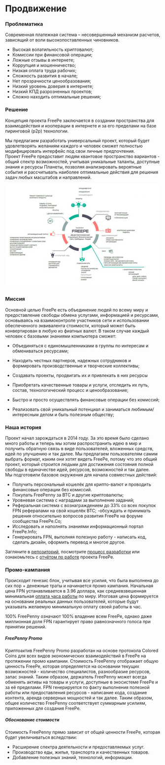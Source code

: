 # Продвижение

### Проблематика

Современная платежная система – несовершенный механизм расчетов, зависящий от воли высокопоставленных чиновников.

* Высокая волатильность криптовалют;
* Комиссии при финансовой операции;
* Ложные отзывы в интернете;
* Коррупция и мошенничество;
* Низкая оплата труда рабочих;
* Сложность развития в начале;
* Нет прозрачности ценообразования;
* Низкий уровень доверия в интернете;
* Низкий КПД разрозненных проектов;
* Сложно находить оптимальные решения;

### Решение

Концепция проекта FreePe заключается в создании пространства для взаимодействия и кооперации в интернете и за его пределами на базе пиринговой \(p2p\) технологии.

Мы предлагаем разработать универсальный проект, который будет удовлетворять желаниям каждого и человек сможет полностью модифицировать интерфейс под свои личные предпочтения.  
Проект FreePe предоставит людям квантовое пространство вариантов - общий спектр возможностей, учитывая уникальные таланты, доступные знания и ресурсы Планеты, позволяя анализировать вероятные события и рассчитывать наиболее оптимальные действия для решения задач любых масштабов и направлений.

![](../images/infografica.jpg)

### Миссия

Основной целью FreePe есть объединение людей по всему миру и предоставление свободы обмена услугами, информацией и ресурсами, основываясь на взаимоконтроле участников сети и использовании обеспеченного эквивалента стоимости, который может быть конвертирован в любую из фиатных валют. В таком случае каждый человек с базовыми знаниями компьютера сможет:

* Объединяться с единомышленниками в группы по интересам и обмениваться ресурсами;

* Находить честных партнеров, надежных сотрудников и формировать производственные и творческие коллективы;

* Создавать проекты, продвигать их и привлекать в них ресурсы

* Приобретать качественные товары и услуги, отследить их путь, состав, технологический процесс и ценообразование;

* Быстро и просто осуществлять финансовые операции без комиссий;

* Реализовать свой уникальный потенциал и заниматься любимым/интересным делом и быть полезным обществу;

### Наша история

Проект начал зарождаться в 2014 году. За это время было сделано много работы и теперь мы хотим распространить идею в мир и получить обратную связь в виде пользователей, вложенных средств, идей по улучшению и так далее. Мы предлагаем пользователям самим выбрать формат, каким они хотят видеть FreePe, потому что это общий проект, который строится людьми для достижения состояния полной свободы в единачестве идей, ресурсов, возможностей и так далее.   
Мы подготовили базовое окружения для начала совместных действий:

* Получить персональный кошелёк для крипто-валют и проводить финансовые операции без комиссий. 
* Покупать FreePenny за BTC и другие криптовалюты;
* Уровневая система с наградами за выполнение заданий; 
* Реферальная система с вознаграждением до 33% со всех покупок FPN рефералами на свой кошелёк BTC;
  -обсуждать и принимать решения относительно вопросов развития FreePe на форуме сообщества FreePe.Co;
* Исследовать и наполнять знаниями информационный портал FreePe.Info;
* Генерировать FPN, выполняя полезную работу - написать код, сделать дизайн, оформить перевод и многое другое.

Загляните в [репозиторий](https://github.com/freepe), посмотрите [процесс разработки](https://pintask.me/board/vPsfuf2sawcaDyt6b) или ознакомьтесь с [отчётом по работе](https://goo.gl/ArDg5z) проекта FreePe.

### Промо-кампания

Происходит генезис блок, учитывая все усилия, что была выполнена до сих пор + денежные траты и начинается промо кампания. Начальная цена FPN устанавливается в 3.96 доллара, как средневзвешенная минимальная [оплата часа работы](https://docs.google.com/spreadsheets/d/1qJUdpg92HsaAt8gsHROI2laoGqZe-Heo2fxZcWoDVgY/edit?usp=drive_web) по миру. Итоговая цена формируется на основании реальных данных пользователей, которые будут указывать желаемую минимальную оплату своей работы в час.

100% FreePenny означают 100% владение всем FreePe, однако даже миллионная доля FPN гарантирует право равнозначного голоса при принятии решений.

##### FreePenny Promo

Криптоактив FreePenny Promo разработан на основе протокола Colored Coins для всех видов экономических взаимодействий в FreePe на протяжении промо кампании. Стоимость FreePenny отображает общую ценность FreePe, которая определяется на основании текущих возможностей - количество специалистов, разнообразие ресурсов, запас знаний. Таким образом, держатель FreePenny может всегда обменять активы на товары и услуги, доступные в экосистеме FreePe и за её пределами. FPN генерируется по факту выполнения полезной работы или предоставления ресурсов - написание кода, создание контента, аренда серверных мощностей и так далее. Таким образом, общее количество FreePenny соответствует суммарным усилиям, приложенных для создания FreePe.

##### Обоснование стоимости

Стоимость FreePenny прямо зависит от общей ценности FreePe, которая будет увеличиваться вследствии:

* Расширение спектра деятельности и предоставляемых услуг.
* Производство еды, жилья, транспорта и качественных товаров.
* Добавление полезных знаний, технологий, информации.



